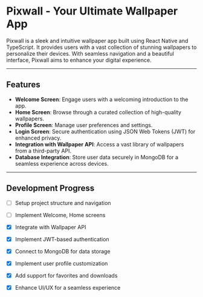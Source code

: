 # Pixwall - Your Ultimate Wallpaper App

Pixwall is a sleek and intuitive wallpaper app built using React Native and TypeScript. It provides users with a vast collection of stunning wallpapers to personalize their devices. With seamless navigation and a beautiful interface, Pixwall aims to enhance your digital experience.

---

## Features

- **Welcome Screen**: Engage users with a welcoming introduction to the app.
- **Home Screen**: Browse through a curated collection of high-quality wallpapers.
- **Profile Screen**: Manage user preferences and settings.
- **Login Screen**: Secure authentication using JSON Web Tokens (JWT) for enhanced privacy.
- **Integration with Wallpaper API**: Access a vast library of wallpapers from a third-party API.
- **Database Integration**: Store user data securely in MongoDB for a seamless experience across devices.

---

## Development Progress

- [ ] Setup project structure and navigation
- [ ] Implement Welcome, Home screens
- [x] Integrate with Wallpaper API
- [x] Implement JWT-based authentication
- [x] Connect to MongoDB for data storage
- [x] Implement user profile customization
- [x] Add support for favorites and downloads
- [x] Enhance UI/UX for a seamless experience

